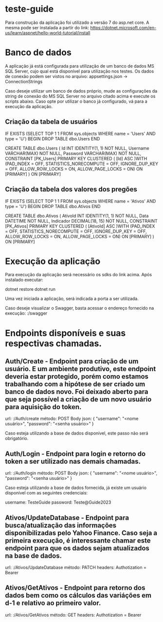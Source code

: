 # teste-guide

Para construção da aplicação foi utilizado a versão 7 do asp.net core. A mesma pode ser instalada a partir do link:
https://dotnet.microsoft.com/en-us/learn/aspnet/hello-world-tutorial/install


# Banco de dados
A aplicação já está configurada para utilização de um banco de dados MS SQL Server, cujo qual está disponível para utilização nos testes. Os dados de conexão podem ser vistos no arquivo:
appsettings.json -> ConnectionStrings

Caso deseje utilizar um banco de dados próprio, mude as configurações da string de conexão do MS SQL Server no arquivo citado acima e execute os scripts abaixo. Caso opte por utilizar o banco já configurado, vá para a execução da aplicação.


## Criação da tabela de usuários
IF EXISTS (SELECT TOP 1 1  FROM sys.objects WHERE name = 'Users' AND type = 'U')
	BEGIN
		DROP TABLE dbo.Users
	END

CREATE TABLE dbo.Users (
	Id				INT IDENTITY(1, 1) NOT NULL,
	Username		VARCHAR(MAX) NOT NULL,
	Password		VARCHAR(MAX) NOT NULL,
CONSTRAINT [PK_Users] PRIMARY KEY CLUSTERED 
(
	[Id] ASC
)WITH (PAD_INDEX  = OFF, STATISTICS_NORECOMPUTE  = OFF, IGNORE_DUP_KEY = OFF, ALLOW_ROW_LOCKS  = ON, ALLOW_PAGE_LOCKS  = ON) ON [PRIMARY]
) ON [PRIMARY]


## Criação da tabela dos valores dos pregões
IF EXISTS (SELECT TOP 1 1  FROM sys.objects WHERE name = 'Ativos' AND type = 'U')
	BEGIN
		DROP TABLE dbo.Ativos
	END

CREATE TABLE dbo.Ativos (
	AtivoId			INT IDENTITY(1, 1) NOT NULL,
	Data			DATETIME NOT NULL,
	Indicador		DECIMAL(18, 15) NOT NULL,
CONSTRAINT [PK_Ativos] PRIMARY KEY CLUSTERED 
(
	[AtivoId] ASC
)WITH (PAD_INDEX  = OFF, STATISTICS_NORECOMPUTE  = OFF, IGNORE_DUP_KEY = OFF, ALLOW_ROW_LOCKS  = ON, ALLOW_PAGE_LOCKS  = ON) ON [PRIMARY]
) ON [PRIMARY]


# Execução da aplicação
Para execução da aplicação será necessário os sdks do link acima. Após instalado executar:

dotnet restore
dotnet run

Uma vez iniciada a aplicação, será indicada a porta a ser utilizada.

Caso deseje visualizar o Swagger, basta acessar o endereço fornecido na execução: <url>:<porta>/swagger


# Endpoints disponíveis e suas respectivas chamadas.

## Auth/Create - Endpoint para criação de um usuário. E um ambiente produtivo, este endpoint deveria estar protegido, porém como estamos trabalhando com a hipótese de ser criado um banco de dados novo. Foi deixado aberto para que seja possível a criação de um novo usuário para aquisição do token.

url: <url>:<porta>/Auth/create
método: POST
Body json:
{
  "username": "<nome usuário>",
  "password": "<senha usuário>"
}

Caso esteja utilizando a base de dados disponível, este passo não será obrigatório.


## Auth/Login - Endpoint para login e retorno do token a ser utilizado nas demais chamadas.

url: <url>:<porta>/Auth/login
método: POST
Body json:
{
  "username": "<nome usuário>",
  "password": "<senha usuário>"
}

Caso esteja utilizando a base de dados fornecida, já existe um usuário disponível com as seguintes credenciais:

username: TesteGuide
password: Teste@Guide2023


## Ativos/UpdateDatabase - Endpoint para busca/atualização das informações disponibilizadas pelo Yahoo Finance. Caso seja a primeira execução, é interessante chamar este endpoint para que os dados sejam atualizados na base de dados.


url: <url>:<porta>/Ativos/UpdateDatabase
método: PATCH
headers: Authotization = Bearer <token obtido no endpoint de login>


## Ativos/GetAtivos - Endpoint para retorno dos dados bem como os cálculos das variáções em d-1 e relativo ao primeiro valor.

url: <url>:<porta>/Ativos/GetAtivos
método: GET
headers: Authotization = Bearer <token obtido no endpoint de login>
